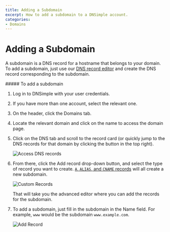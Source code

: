 ```yaml
---
title: Adding a Subdomain
excerpt: How to add a subdomain to a DNSimple account.
categories:
- Domains
---
```


# Adding a Subdomain

A subdomain is a DNS record for a hostname that belongs to your domain. To add a subdomain, just use our [DNS record editor](/articles/record-editor) and create the DNS record corresponding to the subdomain.

<div class="section-steps" markdown="1">
##### To add a subdomain

1.  Log in to DNSimple with your user credentials.
1.  If you have more than one account, select the relevant one.
1.  On the header, click the <label>Domains</label> tab.
1.  Locate the relevant domain and click on the name to access the domain page.
1.  Click on the <label>DNS</label> tab and scroll to the record card (or quickly jump to the DNS records for that domain by clicking the button in the top right).

    ![Access DNS records](/files/example-domain-manage.png)

1.  From there, click the <label>Add record</label> drop-down button, and select the type of record you want to create. [`A`, `ALIAS`, and `CNAME` records](/articles/differences-between-a-cname-alias-url) will all create a new subdomain.

    ![Custom Records](/files/example-domain-dns.jpg)

    That will take you the advanced editor where you can add the records for the subdomain.

1.  To add a subdomain, just fill in the subdomain in the Name field. For example, `www` would be the subdomain `www.example.com`.

    ![Add Record](/files/add-a-record.png)
</div>

